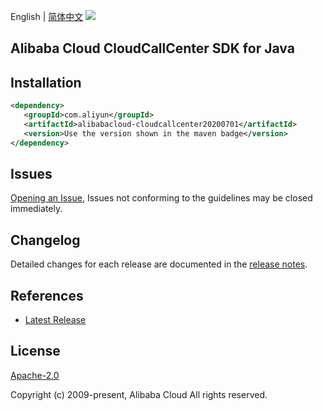English | [简体中文](README-CN.md)
![](https://aliyunsdk-pages.alicdn.com/icons/AlibabaCloud.svg)

## Alibaba Cloud CloudCallCenter SDK for Java

## Installation

```xml
<dependency>
   <groupId>com.aliyun</groupId>
   <artifactId>alibabacloud-cloudcallcenter20200701</artifactId>
   <version>Use the version shown in the maven badge</version>
</dependency>
```

## Issues
[Opening an Issue](https://github.com/aliyun/alibabacloud-java-async-sdk/issues/new), Issues not conforming to the guidelines may be closed immediately.

## Changelog
Detailed changes for each release are documented in the [release notes](./ChangeLog.txt).

## References
* [Latest Release](https://github.com/aliyun/alibabacloud-async-java-sdk/)

## License
[Apache-2.0](http://www.apache.org/licenses/LICENSE-2.0)

Copyright (c) 2009-present, Alibaba Cloud All rights reserved.